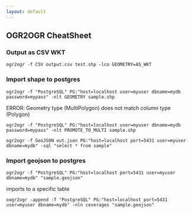 ```yaml
---
layout: default
---
```

OGR2OGR CheatSheet
---

### Output as CSV WKT

	ogr2ogr -f CSV output.csv test.shp -lco GEOMETRY=AS_WKT

### Import shape to postgres

	ogr2ogr -f "PostgreSQL" PG:"host=localhost user=myuser dbname=mydb password=mypass" -nlt GEOMETRY sample.shp

ERROR:  Geometry type (MultiPolygon) does not match column type (Polygon)

	ogr2ogr -f "PostgreSQL" PG:"host=localhost user=myuser dbname=mydb password=mypass" -nlt PROMOTE_TO_MULTI sample.shp

	ogr2ogr -f GeoJSON out.json PG:"host=localhost port=5431 user=myuser dbname=mydb" -sql "select * from sample"


### Import geojson to postgres

	ogr2ogr -f "PostgreSQL" PG:"host=localhost port=5431 user=myuser dbname=mydb" "sample.geojson"

imports to a specific table

	oogr2ogr -append -f "PostgreSQL" PG:"host=localhost port=5431 user=myuser dbname=mydb" -nln coverages "sample.geojson"

